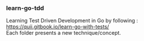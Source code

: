 ### learn-go-tdd

Learning Test Driven Development in Go by following : https://quii.gitbook.io/learn-go-with-tests/  
Each folder presents a new technique/concept.
